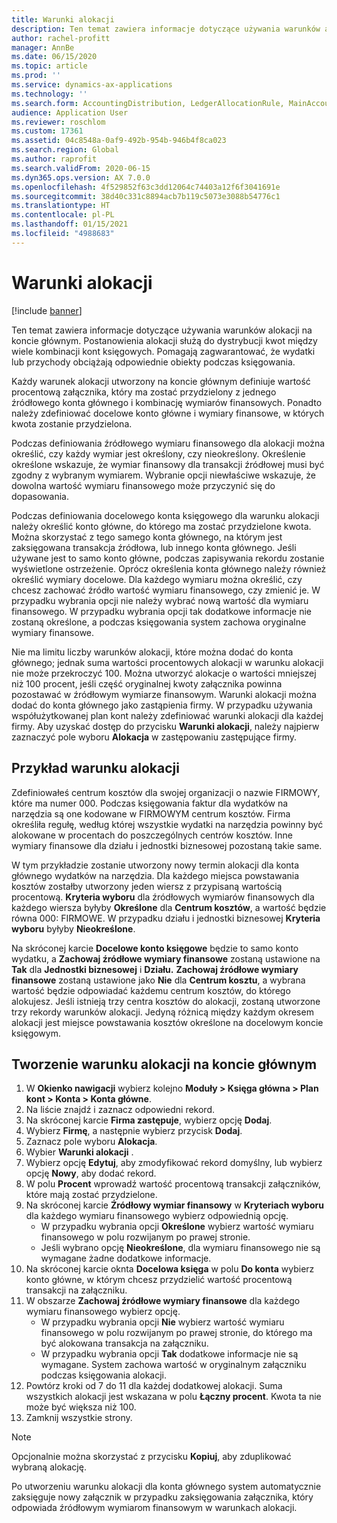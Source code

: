 ```yaml
---
title: Warunki alokacji
description: Ten temat zawiera informacje dotyczące używania warunków alokacji na koncie głównym.
author: rachel-profitt
manager: AnnBe
ms.date: 06/15/2020
ms.topic: article
ms.prod: ''
ms.service: dynamics-ax-applications
ms.technology: ''
ms.search.form: AccountingDistribution, LedgerAllocationRule, MainAccount, AllocationTerms
audience: Application User
ms.reviewer: roschlom
ms.custom: 17361
ms.assetid: 04c8548a-0af9-492b-954b-946b4f8ca023
ms.search.region: Global
ms.author: raprofit
ms.search.validFrom: 2020-06-15
ms.dyn365.ops.version: AX 7.0.0
ms.openlocfilehash: 4f529852f63c3dd12064c74403a12f6f3041691e
ms.sourcegitcommit: 38d40c331c8894acb7b119c5073e3088b54776c1
ms.translationtype: HT
ms.contentlocale: pl-PL
ms.lasthandoff: 01/15/2021
ms.locfileid: "4988683"
---
```

# <a name="allocation-terms"></a>Warunki alokacji

[!include [banner](../includes/banner.md)]

Ten temat zawiera informacje dotyczące używania warunków alokacji na koncie głównym. Postanowienia alokacji służą do dystrybucji kwot między wiele kombinacji kont księgowych. Pomagają zagwarantować, że wydatki lub przychody obciążają odpowiednie obiekty podczas księgowania.

Każdy warunek alokacji utworzony na koncie głównym definiuje wartość procentową załącznika, który ma zostać przydzielony z jednego źródłowego konta głównego i kombinację wymiarów finansowych. Ponadto należy zdefiniować docelowe konto główne i wymiary finansowe, w których kwota zostanie przydzielona. 

Podczas definiowania źródłowego wymiaru finansowego dla alokacji można określić, czy każdy wymiar jest określony, czy nieokreślony. Określenie określone wskazuje, że wymiar finansowy dla transakcji źródłowej musi być zgodny z wybranym wymiarem. Wybranie opcji niewłaściwe wskazuje, że dowolna wartość wymiaru finansowego może przyczynić się do dopasowania.

Podczas definiowania docelowego konta księgowego dla warunku alokacji należy określić konto główne, do którego ma zostać przydzielone kwota. Można skorzystać z tego samego konta głównego, na którym jest zaksięgowana transakcja źródłowa, lub innego konta głównego. Jeśli używane jest to samo konto główne, podczas zapisywania rekordu zostanie wyświetlone ostrzeżenie. Oprócz określenia konta głównego należy również określić wymiary docelowe. Dla każdego wymiaru można określić, czy chcesz zachować źródło wartość wymiaru finansowego, czy zmienić je. W przypadku wybrania opcji nie należy wybrać nową wartość dla wymiaru finansowego. W przypadku wybrania opcji tak dodatkowe informacje nie zostaną określone, a podczas księgowania system zachowa oryginalne wymiary finansowe.

Nie ma limitu liczby warunków alokacji, które można dodać do konta głównego; jednak suma wartości procentowych alokacji w warunku alokacji nie może przekroczyć 100. Można utworzyć alokacje o wartości mniejszej niż 100 procent, jeśli część oryginalnej kwoty załącznika powinna pozostawać w źródłowym wymiarze finansowym. Warunki alokacji można dodać do konta głównego jako zastąpienia firmy. W przypadku używania współużytkowanej plan kont należy zdefiniować warunki alokacji dla każdej firmy. Aby uzyskać dostęp do przycisku **Warunki alokacji**, należy najpierw zaznaczyć pole wyboru **Alokacja** w zastępowaniu zastępujące firmy.

## <a name="allocation-term-example"></a>Przykład warunku alokacji
Zdefiniowałeś centrum kosztów dla swojej organizacji o nazwie FIRMOWY, które ma numer 000. Podczas księgowania faktur dla wydatków na narzędzia są one kodowane w FIRMOWYM centrum kosztów. Firma określiła regułę, według której wszystkie wydatki na narzędzia powinny być alokowane w procentach do poszczególnych centrów kosztów. Inne wymiary finansowe dla działu i jednostki biznesowej pozostaną takie same.

W tym przykładzie zostanie utworzony nowy termin alokacji dla konta głównego wydatków na narzędzia. Dla każdego miejsca powstawania kosztów zostałby utworzony jeden wiersz z przypisaną wartością procentową. **Kryteria wyboru** dla źródłowych wymiarów finansowych dla każdego wiersza byłyby **Określone** dla **Centrum kosztów**, a wartość będzie równa 000: FIRMOWE. W przypadku działu i jednostki biznesowej **Kryteria wyboru** byłyby **Nieokreślone**.

Na skróconej karcie **Docelowe konto księgowe** będzie to samo konto wydatku, a **Zachowaj źródłowe wymiary finansowe** zostaną ustawione na **Tak** dla **Jednostki biznesowej** i **Działu.** **Zachowaj źródłowe wymiary finansowe** zostaną ustawione jako **Nie** dla **Centrum kosztu**, a wybrana wartość będzie odpowiadać każdemu centrum kosztów, do którego alokujesz. Jeśli istnieją trzy centra kosztów do alokacji, zostaną utworzone trzy rekordy warunków alokacji. Jedyną różnicą między każdym okresem alokacji jest miejsce powstawania kosztów określone na docelowym koncie księgowym.

## <a name="create-an-allocation-term-on-a-main-account"></a>Tworzenie warunku alokacji na koncie głównym

1. W **Okienko nawigacji** wybierz kolejno **Moduły > Księga główna > Plan kont > Konta > Konta główne**.
2. Na liście znajdź i zaznacz odpowiedni rekord.
3. Na skróconej karcie **Firma zastępuje**, wybierz opcję **Dodaj**.
4. Wybierz **Firmę**, a następnie wybierz przycisk **Dodaj**.
5. Zaznacz pole wyboru **Alokacja**.
6. Wybier **Warunki alokacji** .
7. Wybierz opcję **Edytuj**, aby zmodyfikować rekord domyślny, lub wybierz opcję **Nowy**, aby dodać rekord.
8. W polu **Procent** wprowadź wartość procentową transakcji załączników, które mają zostać przydzielone.
9. Na skróconej karcie **Źródłowy wymiar finansowy** w **Kryteriach wyboru** dla każdego wymiaru finansowego wybierz odpowiednią opcję.
    - W przypadku wybrania opcji **Określone** wybierz wartość wymiaru finansowego w polu rozwijanym po prawej stronie.
    - Jeśli wybrano opcję **Nieokreślone**, dla wymiaru finansowego nie są wymagane żadne dodatkowe informacje.
10. Na skróconej karcie oknta **Docelowa księga** w polu **Do konta** wybierz konto główne, w którym chcesz przydzielić wartość procentową transakcji na załączniku.
11. W obszarze **Zachowaj źródłowe wymiary finansowe** dla każdego wymiaru finansowego wybierz opcję.
    - W przypadku wybrania opcji **Nie** wybierz wartość wymiaru finansowego w polu rozwijanym po prawej stronie, do którego ma być alokowana transakcja na załączniku.
    - W przypadku wybrania opcji **Tak** dodatkowe informacje nie są wymagane. System zachowa wartość w oryginalnym załączniku podczas księgowania alokacji.
12. Powtórz kroki od 7 do 11 dla każdej dodatkowej alokacji. Suma wszystkich alokacji jest wskazana w polu **Łączny procent**. Kwota ta nie może być większa niż 100.
13. Zamknij wszystkie strony.

>[!NOTE] 
> Opcjonalnie można skorzystać z przycisku **Kopiuj**, aby zduplikować wybraną alokację.

Po utworzeniu warunku alokacji dla konta głównego system automatycznie zaksięguje nowy załącznik w przypadku zaksięgowania załącznika, który odpowiada źródłowym wymiarom finansowym w warunkach alokacji.
